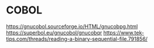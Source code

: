 COBOL
=====

https://gnucobol.sourceforge.io/HTML/gnucobpg.html
https://superbol.eu/gnucobol/gnucobqr
https://www.tek-tips.com/threads/reading-a-binary-sequential-file.791856/
